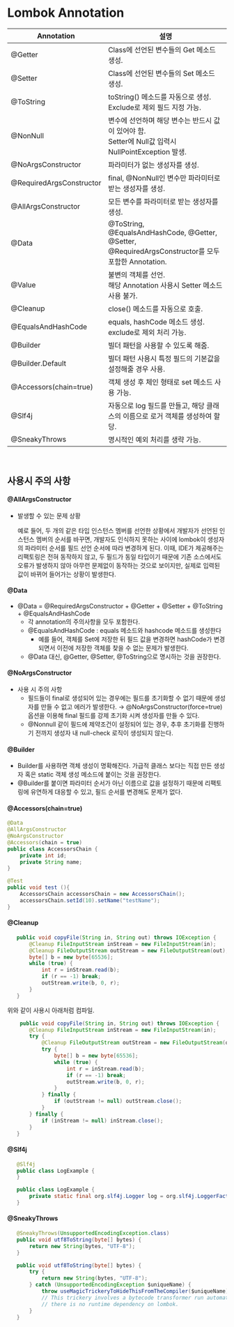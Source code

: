 # Lombok Annotation

| Annotation               | 설명                                                         |
| ------------------------ | ------------------------------------------------------------ |
| @Getter                  | Class에 선언된 변수들의 Get 메소드 생성.                     |
| @Setter                  | Class에 선언된 변수들의 Set 메소드 생성.                     |
| @ToString                | toString() 메소드를 자동으로 생성.<br>Exclude로 제외 필드 지정 가능. |
| @NonNull                 | 변수에 선언하며 해당 변수는 반드시 값이 있어야 함.<br>Setter에 Null값 입력시 NullPointException 발생. |
| @NoArgsConstructor       | 파라미터가 없는 생성자를 생성.                               |
| @RequiredArgsConstructor | final, @NonNull인 변수만 파라미터로 받는 생성자를 생성.      |
| @AllArgsConstructor      | 모든 변수를 파라미터로 받는 생성자를 생성.                   |
| @Data | @ToString, @EqualsAndHashCode, @Getter, @Setter, @RequiredArgsConstructor를 모두 포함한 Annotation. |
| @Value | 불변의 객체를 선언.<br>해당 Annotation 사용시 Setter 메소드 사용 불가. |
| @Cleanup | close() 메소드를 자동으로 호출. |
| @EqualsAndHashCode | equals, hashCode 메소드 생성.<br>exclude로 제외 처리 가능. |
| @Builder | 빌더 패턴을 사용할 수 있도록 해줌. |
| @Builder.Default | 빌더 패턴 사용시 특정 필드의 기본값을 설정해줄 경우 사용. |
| @Accessors(chain=true) | 객체 생성 후 체인 형태로 set 메소드 사용 가능. |
| @Slf4j | 자동으로 log 필드를 만들고, 해당 클래스의 이름으로 로거 객체를 생성하여 할당. |
| @SneakyThrows | 명시적인 예외 처리를 생략 가능. |

<br>

## 사용시 주의 사항

#### @AllArgsConstructor

* 발생할 수 있는 문제 상황

  예로 들어, 두 개의 같은 타입 인스턴스 멤버를 선언한 상황에서 개발자가 선언된 인스턴스 멤버의 순서를 바꾸면, 개발자도 인식하지 못하는 사이에 lombok이 생성자의 파라미터 순서를 필드 선언 순서에 따라 변경하게 된다. 이때, IDE가 제공해주는 리팩토링은 전혀 동작하지 않고, 두 필드가 동일 타입이기 때문에 기존 소스에서도 오류가 발생하지 않아 아무런 문제없이 동작하는 것으로 보이지만, 실제로 입력된 값이 바뀌어 들어가는 상황이 발생한다.

#### @Data

- @Data = @RequiredArgsConstructor + @Getter + @Setter + @ToString + @EqualsAndHashCode
  - 각 annotation의 주의사항을 모두 포함한다.
  - @EqualsAndHashCode : equals 메소드와 hashcode 메소드를 생성한다
    - 예를 들어, 객체를 Set에 저장한 뒤 필드 값을 변경하면 hashCode가 변경되면서 이전에 저장한 객체를 찾을 수 없는 문제가 발생한다.
  - @Data 대신, @Getter, @Setter, @ToString으로 명시하는 것을 권장한다.

#### @NoArgsConstructor

- 사용 시 주의 사항
  - 필드들이 final로 생성되어 있는 경우에는 필드를 초기화할 수 없기 때문에 생성자를 만들 수 없고 에러가 발생한다. → @NoArgsConstructor(force=true) 옵션을 이용해 final 필드를 강제 초기화 시켜 생성자를 만들 수 있다.
  - @Nonnull 같이 필드에 제약조건이 설정되어 있는 경우, 추후 초기화를 진행하기 전까지 생성자 내 null-check 로직이 생성되지 않는다.

#### @Builder

- Builder를 사용하면 객체 생성이 명확해진다. 가급적 클래스 보다는 직접 만든 생성자 혹은 static 객체 생성 메소드에 붙이는 것을 권장한다.
- @Builder를 붙이면 파라미터 순서가 아닌 이름으로 값을 설정하기 때문에 리팩토링에 유연하게 대응할 수 있고, 필드 순서를 변경해도 문제가 없다.

#### @Accessors(chain=true)

```java
@Data
@AllArgsConstructor
@NoArgsConstructor
@Accessors(chain = true)
public class AccessorsChain {
    private int id;
    private String name;
}
```

```java
@Test
public void test (){
    AccessorsChain accessorsChain = new AccessorsChain();
    accessorsChain.setId(10).setName("testName");
}
```

#### @Cleanup

```java
   public void copyFile(String in, String out) throws IOException {
       @Cleanup FileInputStream inStream = new FileInputStream(in);
       @Cleanup FileOutputStream outStream = new FileOutputStream(out);
       byte[] b = new byte[65536];
       while (true) {
           int r = inStream.read(b);
           if (r == -1) break;
           outStream.write(b, 0, r);
       }
   }
```
위와 같이 사용시 아래처럼 컴파일.
```java
	public void copyFile(String in, String out) throws IOException {
       @Cleanup FileInputStream inStream = new FileInputStream(in);
       try {
           @Cleanup FileOutputStream outStream = new FileOutputStream(out);
           try {
               byte[] b = new byte[65536];
               while (true) {
                   int r = inStream.read(b);
                   if (r == -1) break;
                   outStream.write(b, 0, r);
               }
           } finally {
               if (outStream != null) outStream.close();
           }
       } finally {
           if (inStream != null) inStream.close();
       }
   }
```

#### @Slf4j

```java
   @Slf4j
   public class LogExample {
   }
```
```java
   public class LogExample {
       private static final org.slf4j.Logger log = org.slf4j.LoggerFactory.getLogger(LogExample.class);
   }
```

#### @SneakyThrows

```java
   @SneakyThrows(UnsupportedEncodingException.class)
   public void utf8ToString(byte[] bytes) {
       return new String(bytes, "UTF-8");
   }
```

```java
   public void utf8ToString(byte[] bytes) {
       try {
           return new String(bytes, "UTF-8");
       } catch (UnsupportedEncodingException $uniqueName) {
           throw useMagicTrickeryToHideThisFromTheCompiler($uniqueName);
           // This trickery involves a bytecode transformer run automatically during the final stages of compilation;
           // there is no runtime dependency on lombok.
       }
   }
```

